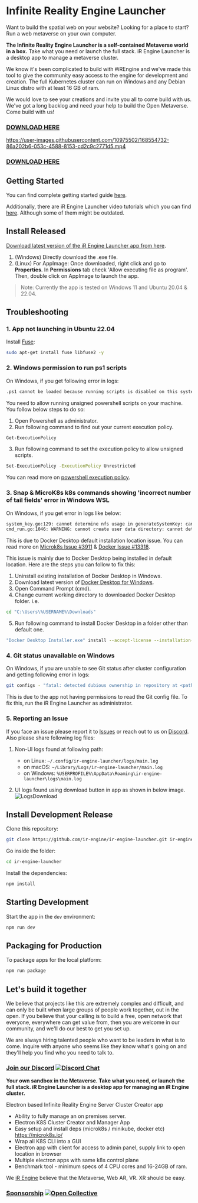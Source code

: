 # Infinite Reality Engine Launcher

Want to build the spatial web on your website? Looking for a place to start? Run a web metaverse on your own computer.

**The Infinite Reality Engine Launcher is a self-contained Metaverse world in a box.** 
Take what you need or launch the full stack. iR Engine Launcher is a desktop app to manage a metaverse cluster.

We know it's been complicated to build with #iREngine and we've made this tool to give the community easy access to the engine for development and creation. The full Kubernetes cluster can run on Windows and any Debian Linux distro with at least 16 GB of ram.

We would love to see your creations and invite you all to come build with us. We've got a long backlog and need your help to build the Open Metaverse. Come build with us!

### [DOWNLOAD HERE](https://github.com/ir-engine/ir-engine-launcher/releases)

https://user-images.githubusercontent.com/10975502/168554732-86a202b6-053c-4588-8153-cd2c9c2771d5.mp4

### [DOWNLOAD HERE](https://github.com/ir-engine/ir-engine-launcher/releases)

## Getting Started

You can find complete getting started guide [here](https://etherealengine.github.io/etherealengine-docs/docs/host/devops_deployment/tutorials/ethereal_control_center/getting_started/).

Additionally, there are iR Engine Launcher video tutorials which you can find [here](./TUTORIALS.md). Although some of them might be outdated.

## Install Released

[Download latest version of the iR Engine Launcher app from here](https://github.com/ir-engine/ir-engine-launcher/releases).

1. (Windows) Directly download the .exe file.
2. (Linux) For AppImage: Once downloaded, right click and go to **Properties**. In **Permissions** tab check 'Allow executing file as program'.
Then, double click on AppImage to launch the app.

> Note: Currently the app is tested on Windows 11 and Ubuntu 20.04 & 22.04.

## Troubleshooting

### 1. App not launching in Ubuntu 22.04

Install [Fuse](https://docs.appimage.org/user-guide/troubleshooting/fuse.html):

```bash
sudo apt-get install fuse libfuse2 -y
```

### 2. Windows permission to run ps1 scripts

On Windows, if you get following error in logs:

```bash
.ps1 cannot be loaded because running scripts is disabled on this system. For more information, see about_Execution_Policies at https:/go.microsoft.com/fwlink/?LinkID=135170.
```

You need to allow running unsigned powershell scripts on your machine. You follow below steps to do so:

1. Open Powershell as administrator.
2. Run following command to find out your current execution policy.

```bash
Get-ExecutionPolicy
```

3. Run following command to set the execution policy to allow unsigned scripts.

```bash
Set-ExecutionPolicy -ExecutionPolicy Unrestricted
```

You can read more on [powershell execution policy](https:/go.microsoft.com/fwlink/?LinkID=135170).

### 3. Snap & MicroK8s k8s commands showing 'incorrect number of tail fields' error in Windows WSL

On Windows, if you get error in logs like below:

```bash
system_key.go:129: cannot determine nfs usage in generateSystemKey: cannot parse mountinfo: incorrect number of tail fields, expected 3 but found 4
cmd_run.go:1046: WARNING: cannot create user data directory: cannot determine SELinux status: failed to obtain SELinux mount path: incorrect number of tail fields, expected 3 but found 4
```

This is due to Docker Desktop default installation location issue. You can read more on [Microk8s Issue #3911](https://github.com/canonical/microk8s/issues/3911) & [Docker Issue #13318](https://github.com/docker/for-win/issues/13318).

This issue is mainly due to Docker Desktop being installed in default location. Here are the steps you can follow to fix this:

1. Uninstall existing installation of Docker Desktop in Windows.
2. Download latest version of [Docker Desktop for Windows](https://www.docker.com/products/docker-desktop/).
3. Open Command Prompt (cmd).
4. Change current working directory to downloaded Docker Desktop folder. i.e.

```bash
cd "C:\Users\%USERNAME%\Downloads"
```

5. Run following command to install Docker Desktop in a folder other than default one.

```bash
"Docker Desktop Installer.exe" install --accept-license --installation-dir=C:\Docker
```

### 4. Git status unavailable on Windows

On Windows, if you are unable to see Git status after cluster configuration and getting following error in logs:

```bash
git configs - "fatal: detected dubious ownership in repository at <path to engine directory>\nTo add an exception for this directory, call:\n\n\tgit config --global --add safe.directory <path to engine directory>\n"
```
This is due to the app not having permissions to read the Git config file. To fix this, run the iR Engine Launcher as administrator.

### 5. Reporting an Issue

If you face an issue please report it to [Issues](https://github.com/canonical/microk8s/issues) or reach out to us on [Discord](https://discord.gg/xrf). Also please share following log files:

1. Non-UI logs found at following path:
  
    - on Linux: `~/.config/ir-engine-launcher/logs/main.log`
    - on macOS: `~/Library/Logs/ir-engine-launcher/main.log`
    - on Windows: `%USERPROFILE%\AppData\Roaming\ir-engine-launcher\logs\main.log`

2. UI logs found using download button in app as shown in below image.
![LogsDownload](https://user-images.githubusercontent.com/10975502/219317443-5cdf19fd-1e60-4907-a124-56cec72bb633.jpg)

## Install Development Release

Clone this repository:
```bash
git clone https://github.com/ir-engine/ir-engine-launcher.git ir-engine-launcher
```
Go inside the folder:
```bash
cd ir-engine-launcher
```
Install the dependencies:
```bash
npm install
```

## Starting Development

Start the app in the `dev` environment:

```bash
npm run dev
```

## Packaging for Production

To package apps for the local platform:

```bash
npm run package
```

## Let's build it together

We believe that projects like this are extremely complex and difficult, and can only be built when large groups of people work together, out in the open. If you believe that your calling is to build a free, open network that everyone, everywhere can get value from, then you are welcome in our community, and we'll do our best to get you set up.

We are always hiring talented people who want to be leaders in what is to come. Inquire with anyone who seems like they know what's going on and they'll help you find who you need to talk to.

### [Join our Discord](https://discord.gg/xrf)  [![Discord Chat](https://img.shields.io/discord/692672143053422678.svg)](https://discord.gg/xrf)

**Your own sandbox in the Metaverse. Take what you need, or launch the full stack.
iR Engine Launcher is a desktop app for managing an iR Engine cluster.**

Electron based Infinite Reality Engine Server Cluster Creator app

- Ability to fully manage an on premises server.
- Electron K8S Cluster Creator and Manager App
- Easy setup and install deps (microk8s / minikube, docker etc) <https://microk8s.io/>
- Wrap all K8S CLI into a GUI
- Electron app with client for access to admin panel, supply link to open location in browser
- Multiple electron apps with same k8s control plane
- Benchmark tool - minimum specs of 4 CPU cores and 16-24GB of ram.

We [iR Engine](https://github.com/ir-engine) believe that the Metaverse, Web AR, VR. XR should be easy.

### [Sponsorship](https://opencollective.com/ir-engine) [![Open Collective](https://opencollective.com/ir-engine/tiers/badge.svg)](https://opencollective.com/ir-engine)
